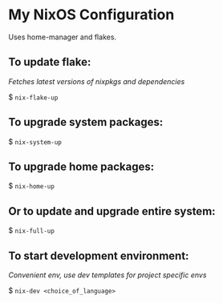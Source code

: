 # My NixOS Configuration
Uses home-manager and flakes.

## To update flake:
*Fetches latest versions of nixpkgs and dependencies*

$ `nix-flake-up`

## To upgrade system packages:
$ `nix-system-up`

## To upgrade home packages:
$ `nix-home-up`

## Or to update and upgrade entire system:
$ `nix-full-up`

## To start development environment:
*Convenient env, use dev templates for project specific envs*

$ `nix-dev <choice_of_language>`